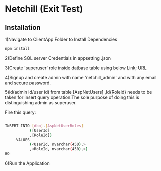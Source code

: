 # Netchill (Exit Test)



## Installation

  
1)Navigate to ClientApp Folder to Install Dependencies
``` bash
npm install
```
2)Define SQL server Credentials in appsetting .json
  
3)Create 'superuser' role inside datbase table using below Link;
  [URL](https://localhost:44377/administration/createrole)

4)Signup and create admin with name 'netchill_admin' and with any 
email and secure password.

5)id(admin id/user id) from table [AspNetUsers] ,Id{Roleid} needs to be taken
for insert query operation.The sole purpose of doing this is distinguishing admin as superuser.


Fire this query:


``` bash

INSERT INTO [dbo].[AspNetUserRoles]
           ([UserId]
           ,[RoleId])
     VALUES
           (<UserId, nvarchar(450),>
           ,<RoleId, nvarchar(450),>)
GO
```
6)Run the Application



    